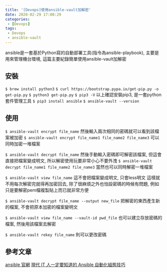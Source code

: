 ```yaml
---
title: '[Devops]使用ansible-vault加解密'
date: 2020-02-29 17:08:29
categories:
 - [Devops]
tags:
 - Devops
 - ansible-vault
---
```


ansible是一套基於Python寫的自動部署工具(指令為ansible-playbook), 主要是用來管理機台環境, 這篇主要紀錄簡單使用ansible-vault加解密

## 安裝

`$ brew install python3`
`$ curl https://bootstrap.pypa.io/get-pip.py -o get-pip.py`
`$ python3 get-pip.py`
`$ pip3 -V`
以上確認安裝pip3, 是一套python套件管理工具
`$ pip3 install ansible`
`$ ansible-vault --version`

## 使用

`$ ansible-vault encrypt file_name`
然後輸入兩次相同的密碼就可以看到該檔案被加密
`$ ansible-vault encrypt file_name1 file_name2 file_name3`
可以同時加密一堆檔案

`$ ansible-vault decrypt file_name`
然後手動輸入密碼即可解密該檔案, 但這會直接把檔案變成明文, 所以解密使用玩要非常小心不要外洩
`$ ansible-vault decrypt file_name1 file_name2 file_name3`
當然也可以同時解密一堆檔案

`$ ansible-vault view file_name`
這不會把檔案變成明文, 只會less明文
這樣就不用每次解密完就得再加密回去, 除了很麻煩之外也怕設密碼的時候有問題, 例如只是要解密pem檔複製貼上而已就非常方便

`$ ansible-vault decrypt file_name --output new_file`
把解密的東西產生新的檔案, 不會把原本加密的檔案變明文

`$ ansible-vault view file_name --vault-id pwd_file`
也可以建立存放密碼的檔案, 然後用該檔案去解密

`$ ansible-vault rekey file_name`
則可以更改密碼

## 參考文章
[ansible 官網](https://docs.ansible.com/ansible/latest/user_guide/vault.html)
[現代 IT 人一定要知道的 Ansible 自動化組態技巧](https://chusiang.gitbooks.io/automate-with-ansible/content/30.how-to-manage-sensitive-data-with-vault.html)
